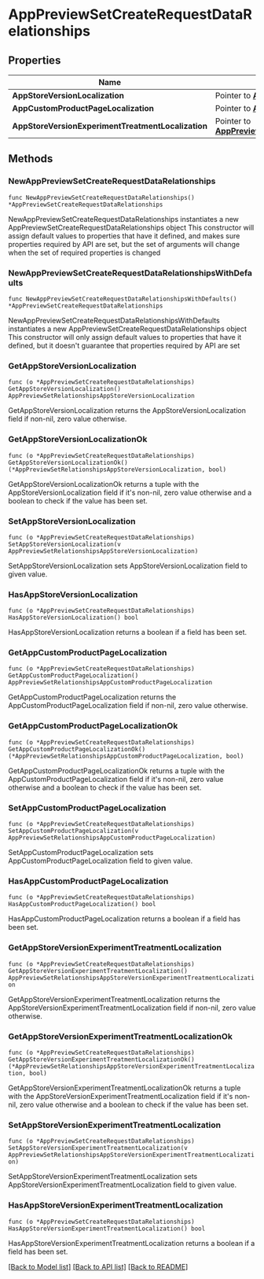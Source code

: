 # AppPreviewSetCreateRequestDataRelationships

## Properties

Name | Type | Description | Notes
------------ | ------------- | ------------- | -------------
**AppStoreVersionLocalization** | Pointer to [**AppPreviewSetRelationshipsAppStoreVersionLocalization**](AppPreviewSetRelationshipsAppStoreVersionLocalization.md) |  | [optional] 
**AppCustomProductPageLocalization** | Pointer to [**AppPreviewSetRelationshipsAppCustomProductPageLocalization**](AppPreviewSetRelationshipsAppCustomProductPageLocalization.md) |  | [optional] 
**AppStoreVersionExperimentTreatmentLocalization** | Pointer to [**AppPreviewSetRelationshipsAppStoreVersionExperimentTreatmentLocalization**](AppPreviewSetRelationshipsAppStoreVersionExperimentTreatmentLocalization.md) |  | [optional] 

## Methods

### NewAppPreviewSetCreateRequestDataRelationships

`func NewAppPreviewSetCreateRequestDataRelationships() *AppPreviewSetCreateRequestDataRelationships`

NewAppPreviewSetCreateRequestDataRelationships instantiates a new AppPreviewSetCreateRequestDataRelationships object
This constructor will assign default values to properties that have it defined,
and makes sure properties required by API are set, but the set of arguments
will change when the set of required properties is changed

### NewAppPreviewSetCreateRequestDataRelationshipsWithDefaults

`func NewAppPreviewSetCreateRequestDataRelationshipsWithDefaults() *AppPreviewSetCreateRequestDataRelationships`

NewAppPreviewSetCreateRequestDataRelationshipsWithDefaults instantiates a new AppPreviewSetCreateRequestDataRelationships object
This constructor will only assign default values to properties that have it defined,
but it doesn't guarantee that properties required by API are set

### GetAppStoreVersionLocalization

`func (o *AppPreviewSetCreateRequestDataRelationships) GetAppStoreVersionLocalization() AppPreviewSetRelationshipsAppStoreVersionLocalization`

GetAppStoreVersionLocalization returns the AppStoreVersionLocalization field if non-nil, zero value otherwise.

### GetAppStoreVersionLocalizationOk

`func (o *AppPreviewSetCreateRequestDataRelationships) GetAppStoreVersionLocalizationOk() (*AppPreviewSetRelationshipsAppStoreVersionLocalization, bool)`

GetAppStoreVersionLocalizationOk returns a tuple with the AppStoreVersionLocalization field if it's non-nil, zero value otherwise
and a boolean to check if the value has been set.

### SetAppStoreVersionLocalization

`func (o *AppPreviewSetCreateRequestDataRelationships) SetAppStoreVersionLocalization(v AppPreviewSetRelationshipsAppStoreVersionLocalization)`

SetAppStoreVersionLocalization sets AppStoreVersionLocalization field to given value.

### HasAppStoreVersionLocalization

`func (o *AppPreviewSetCreateRequestDataRelationships) HasAppStoreVersionLocalization() bool`

HasAppStoreVersionLocalization returns a boolean if a field has been set.

### GetAppCustomProductPageLocalization

`func (o *AppPreviewSetCreateRequestDataRelationships) GetAppCustomProductPageLocalization() AppPreviewSetRelationshipsAppCustomProductPageLocalization`

GetAppCustomProductPageLocalization returns the AppCustomProductPageLocalization field if non-nil, zero value otherwise.

### GetAppCustomProductPageLocalizationOk

`func (o *AppPreviewSetCreateRequestDataRelationships) GetAppCustomProductPageLocalizationOk() (*AppPreviewSetRelationshipsAppCustomProductPageLocalization, bool)`

GetAppCustomProductPageLocalizationOk returns a tuple with the AppCustomProductPageLocalization field if it's non-nil, zero value otherwise
and a boolean to check if the value has been set.

### SetAppCustomProductPageLocalization

`func (o *AppPreviewSetCreateRequestDataRelationships) SetAppCustomProductPageLocalization(v AppPreviewSetRelationshipsAppCustomProductPageLocalization)`

SetAppCustomProductPageLocalization sets AppCustomProductPageLocalization field to given value.

### HasAppCustomProductPageLocalization

`func (o *AppPreviewSetCreateRequestDataRelationships) HasAppCustomProductPageLocalization() bool`

HasAppCustomProductPageLocalization returns a boolean if a field has been set.

### GetAppStoreVersionExperimentTreatmentLocalization

`func (o *AppPreviewSetCreateRequestDataRelationships) GetAppStoreVersionExperimentTreatmentLocalization() AppPreviewSetRelationshipsAppStoreVersionExperimentTreatmentLocalization`

GetAppStoreVersionExperimentTreatmentLocalization returns the AppStoreVersionExperimentTreatmentLocalization field if non-nil, zero value otherwise.

### GetAppStoreVersionExperimentTreatmentLocalizationOk

`func (o *AppPreviewSetCreateRequestDataRelationships) GetAppStoreVersionExperimentTreatmentLocalizationOk() (*AppPreviewSetRelationshipsAppStoreVersionExperimentTreatmentLocalization, bool)`

GetAppStoreVersionExperimentTreatmentLocalizationOk returns a tuple with the AppStoreVersionExperimentTreatmentLocalization field if it's non-nil, zero value otherwise
and a boolean to check if the value has been set.

### SetAppStoreVersionExperimentTreatmentLocalization

`func (o *AppPreviewSetCreateRequestDataRelationships) SetAppStoreVersionExperimentTreatmentLocalization(v AppPreviewSetRelationshipsAppStoreVersionExperimentTreatmentLocalization)`

SetAppStoreVersionExperimentTreatmentLocalization sets AppStoreVersionExperimentTreatmentLocalization field to given value.

### HasAppStoreVersionExperimentTreatmentLocalization

`func (o *AppPreviewSetCreateRequestDataRelationships) HasAppStoreVersionExperimentTreatmentLocalization() bool`

HasAppStoreVersionExperimentTreatmentLocalization returns a boolean if a field has been set.


[[Back to Model list]](../README.md#documentation-for-models) [[Back to API list]](../README.md#documentation-for-api-endpoints) [[Back to README]](../README.md)


